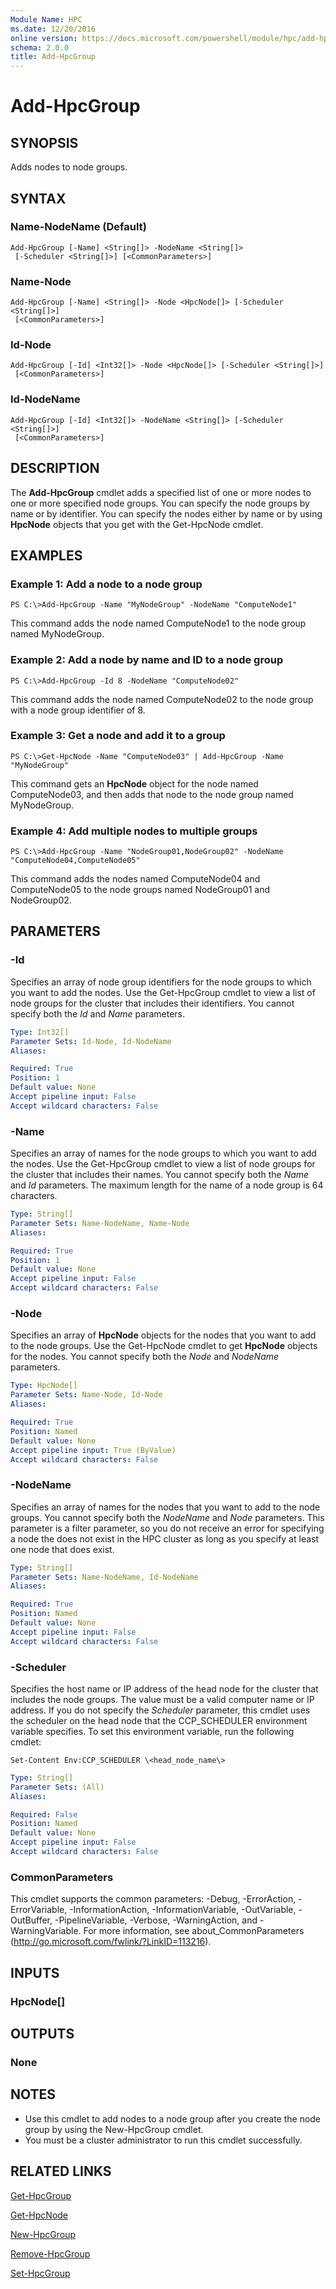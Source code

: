 ```yaml
---
Module Name: HPC
ms.date: 12/20/2016
online version: https://docs.microsoft.com/powershell/module/hpc/add-hpcgroup?view=windowsserver2012r2-ps&wt.mc_id=ps-gethelp
schema: 2.0.0
title: Add-HpcGroup
---
```


# Add-HpcGroup

## SYNOPSIS
Adds nodes to node groups.

## SYNTAX

### Name-NodeName (Default)
```
Add-HpcGroup [-Name] <String[]> -NodeName <String[]>
 [-Scheduler <String[]>] [<CommonParameters>]
```

### Name-Node
```
Add-HpcGroup [-Name] <String[]> -Node <HpcNode[]> [-Scheduler <String[]>]
 [<CommonParameters>]
```

### Id-Node
```
Add-HpcGroup [-Id] <Int32[]> -Node <HpcNode[]> [-Scheduler <String[]>]
 [<CommonParameters>]
```

### Id-NodeName
```
Add-HpcGroup [-Id] <Int32[]> -NodeName <String[]> [-Scheduler <String[]>]
 [<CommonParameters>]
```

## DESCRIPTION
The **Add-HpcGroup** cmdlet adds a specified list of one or more nodes to one or more specified node groups.
You can specify the node groups by name or by identifier.
You can specify the nodes either by name or by using **HpcNode** objects that you get with the Get-HpcNode cmdlet.

## EXAMPLES

### Example 1: Add a node to a node group
```
PS C:\>Add-HpcGroup -Name "MyNodeGroup" -NodeName "ComputeNode1"
```

This command adds the node named ComputeNode1 to the node group named MyNodeGroup.

### Example 2: Add a node by name and ID to a node group
```
PS C:\>Add-HpcGroup -Id 8 -NodeName "ComputeNode02"
```

This command adds the node named ComputeNode02 to the node group with a node group identifier of 8.

### Example 3: Get a node and add it to a group
```
PS C:\>Get-HpcNode -Name "ComputeNode03" | Add-HpcGroup -Name "MyNodeGroup"
```

This command gets an **HpcNode** object for the node named ComputeNode03, and then adds that node to the node group named MyNodeGroup.

### Example 4: Add multiple nodes to multiple groups
```
PS C:\>Add-HpcGroup -Name "NodeGroup01,NodeGroup02" -NodeName "ComputeNode04,ComputeNode05"
```

This command adds the nodes named ComputeNode04 and ComputeNode05 to the node groups named NodeGroup01 and NodeGroup02.

## PARAMETERS

### -Id
Specifies an array of node group identifiers for the node groups to which you want to add the nodes.
Use the Get-HpcGroup cmdlet to view a list of node groups for the cluster that includes their identifiers.
You cannot specify both the *Id* and *Name* parameters.

```yaml
Type: Int32[]
Parameter Sets: Id-Node, Id-NodeName
Aliases:

Required: True
Position: 1
Default value: None
Accept pipeline input: False
Accept wildcard characters: False
```

### -Name
Specifies an array of names for the node groups to which you want to add the nodes.
Use the Get-HpcGroup cmdlet to view a list of node groups for the cluster that includes their names.
You cannot specify both the *Name* and *Id* parameters.
The maximum length for the name of a node group is 64 characters.

```yaml
Type: String[]
Parameter Sets: Name-NodeName, Name-Node
Aliases:

Required: True
Position: 1
Default value: None
Accept pipeline input: False
Accept wildcard characters: False
```

### -Node
Specifies an array of **HpcNode** objects for the nodes that you want to add to the node groups.
Use the Get-HpcNode cmdlet to get **HpcNode** objects for the nodes.
You cannot specify both the *Node* and *NodeName* parameters.

```yaml
Type: HpcNode[]
Parameter Sets: Name-Node, Id-Node
Aliases:

Required: True
Position: Named
Default value: None
Accept pipeline input: True (ByValue)
Accept wildcard characters: False
```

### -NodeName
Specifies an array of names for the nodes that you want to add to the node groups.
You cannot specify both the *NodeName* and *Node* parameters.
This parameter is a filter parameter, so you do not receive an error for specifying a node the does not exist in the HPC cluster as long as you specify at least one node that does exist.

```yaml
Type: String[]
Parameter Sets: Name-NodeName, Id-NodeName
Aliases:

Required: True
Position: Named
Default value: None
Accept pipeline input: False
Accept wildcard characters: False
```

### -Scheduler
Specifies the host name or IP address of the head node for the cluster that includes the node groups.
The value must be a valid computer name or IP address.
If you do not specify the *Scheduler* parameter, this cmdlet uses the scheduler on the head node that the CCP_SCHEDULER environment variable specifies.
To set this environment variable, run the following cmdlet:

`Set-Content Env:CCP_SCHEDULER \<head_node_name\>`

```yaml
Type: String[]
Parameter Sets: (All)
Aliases:

Required: False
Position: Named
Default value: None
Accept pipeline input: False
Accept wildcard characters: False
```

### CommonParameters
This cmdlet supports the common parameters: -Debug, -ErrorAction, -ErrorVariable, -InformationAction, -InformationVariable, -OutVariable, -OutBuffer, -PipelineVariable, -Verbose, -WarningAction, and -WarningVariable. For more information, see about_CommonParameters (http://go.microsoft.com/fwlink/?LinkID=113216).

## INPUTS

### HpcNode[]

## OUTPUTS

### None

## NOTES
* Use this cmdlet to add nodes to a node group after you create the node group by using the New-HpcGroup cmdlet.
* You must be a cluster administrator to run this cmdlet successfully.

## RELATED LINKS

[Get-HpcGroup](./Get-HpcGroup.md)

[Get-HpcNode](./Get-HpcNode.md)

[New-HpcGroup](./New-HpcGroup.md)

[Remove-HpcGroup](./Remove-HpcGroup.md)

[Set-HpcGroup](./Set-HpcGroup.md)
